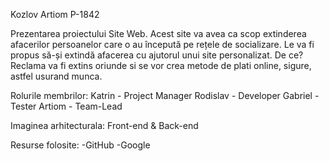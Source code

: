 Kozlov Artiom P-1842

Prezentarea proiectului
Site Web. Acest site va avea ca scop extinderea afacerilor persoanelor care o au începută pe rețele de socializare. Le va fi propus să-și extindă afacerea cu ajutorul unui site personalizat. De ce? Reclama va fi extins oriunde si se vor crea metode de plati online, sigure, astfel usurand munca.

Rolurile membrilor:
Katrin - Project Manager
Rodislav - Developer
Gabriel - Tester
Artiom - Team-Lead

Imaginea arhitecturala:
Front-end & Back-end

Resurse folosite:
-GitHub
-Google
